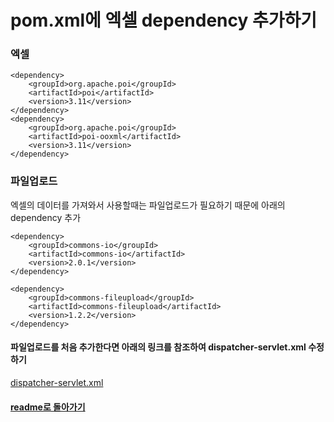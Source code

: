 # pom.xml에 엑셀 dependency 추가하기

### 엑셀
```
<dependency>
    <groupId>org.apache.poi</groupId>
    <artifactId>poi</artifactId>
    <version>3.11</version>
</dependency>
<dependency>
    <groupId>org.apache.poi</groupId>
    <artifactId>poi-ooxml</artifactId>
    <version>3.11</version>
</dependency>
```

### 파일업로드
엑셀의 데이터를 가져와서 사용할때는 파일업로드가 필요하기 때문에 아래의 dependency 추가
```
<dependency>
    <groupId>commons-io</groupId>
    <artifactId>commons-io</artifactId>
    <version>2.0.1</version>
</dependency>

<dependency>
    <groupId>commons-fileupload</groupId>
    <artifactId>commons-fileupload</artifactId>
    <version>1.2.2</version>
</dependency>
```

#### 파일업로드를 처음 추가한다면 아래의 링크를 참조하여 dispatcher-servlet.xml 수정하기
[dispatcher-servlet.xml](dispatcher-servlet.xml.md)

#### [readme로 돌아가기](../README.md)